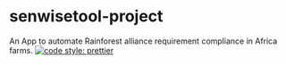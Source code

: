 # senwisetool-project

An App to automate Rainforest alliance requirement compliance in Africa farms.
[![code style: prettier](https://img.shields.io/badge/code_style-prettier-ff69b4.svg?style=flat-square)](https://github.com/prettier/prettier)
